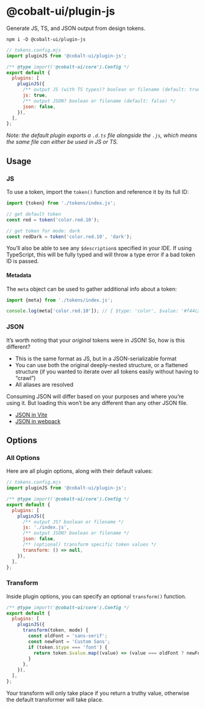 # @cobalt-ui/plugin-js

Generate JS, TS, and JSON output from design tokens.

```
npm i -D @cobalt-ui/plugin-js
```

```js
// tokens.config.mjs
import pluginJS from '@cobalt-ui/plugin-js';

/** @type import('@cobalt-ui/core').Config */
export default {
  plugins: [
    pluginJS({
      /** output JS (with TS types)? boolean or filename (default: true) */
      js: true,
      /** output JSON? boolean or filename (default: false) */
      json: false,
    }),
  ],
};
```

_Note: the default plugin exports a `.d.ts` file alongside the `.js`, which means the same file can either be used in JS or TS._

## Usage

### JS

To use a token, import the `token()` function and reference it by its full ID:

```ts
import {token} from './tokens/index.js';

// get default token
const red = token('color.red.10');

// get token for mode: dark
const redDark = token('color.red.10', 'dark');
```

You’ll also be able to see any `$description`s specified in your IDE. If using TypeScript, this will be fully typed and will throw a type error if a bad token ID is passed.

#### Metadata

The `meta` object can be used to gather additional info about a token:

```ts
import {meta} from './tokens/index.js';

console.log(meta['color.red.10']); // { $type: 'color', $value: '#f44c26' }
```

### JSON

It’s worth noting that your _original_ tokens were in JSON! So, how is this different?

- This is the same format as JS, but in a JSON-serializable format
- You can use both the original deeply-nested structure, or a flattened structure (if you wanted to iterate over all tokens easily without having to “crawl”)
- All aliases are resolved

Consuming JSON will differ based on your purposes and where you’re using it. But loading this won’t be any different than any other JSON file.

- [JSON in Vite](https://vitejs.dev/guide/features.html#json)
- [JSON in webpack](https://webpack.js.org/loaders/#json)

## Options

### All Options

Here are all plugin options, along with their default values:

```js
// tokens.config.mjs
import pluginJS from '@cobalt-ui/plugin-js';

/** @type import('@cobalt-ui/core').Config */
export default {
  plugins: [
    pluginJS({
      /** output JS? boolean or filename */
      js: './index.js',
      /** output JSON? boolean or filename */
      json: false,
      /** (optional) transform specific token values */
      transform: () => null,
    }),
  ],
};
```

### Transform

Inside plugin options, you can specify an optional `transform()` function.

```js
/** @type import('@cobalt-ui/core').Config */
export default {
  plugins: [
    pluginJS({
      transform(token, mode) {
        const oldFont = 'sans-serif';
        const newFont = 'Custom Sans';
        if (token.$type === 'font') {
          return token.$value.map((value) => (value === oldFont ? newFont : value));
        }
      },
    }),
  ],
};
```

Your transform will only take place if you return a truthy value, otherwise the default transformer will take place.
